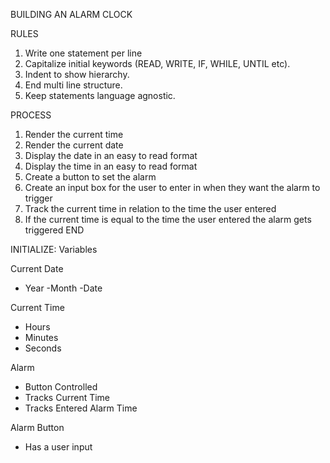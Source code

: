 BUILDING AN ALARM CLOCK

RULES
1. Write one statement per line
2. Capitalize initial keywords (READ, WRITE, IF, WHILE, UNTIL etc).
3. Indent to show hierarchy.
4. End multi line structure.
5. Keep statements language agnostic.

PROCESS
1. Render the current time 
2. Render the current date
3. Display the date in an easy to read format
4. Display the time in an easy to read format
5. Create a button to set the alarm
6. Create an input box for the user to enter in when they want the alarm to trigger
7. Track the current time in relation to the time the user entered
8. If the current time is equal to the time the user entered the alarm gets triggered
END

INITIALIZE: Variables

Current Date
- Year
-Month
-Date
     
Current Time 
- Hours
- Minutes
- Seconds

Alarm 
- Button Controlled 
- Tracks Current Time
- Tracks Entered Alarm Time 
        
Alarm Button 
- Has a user input 